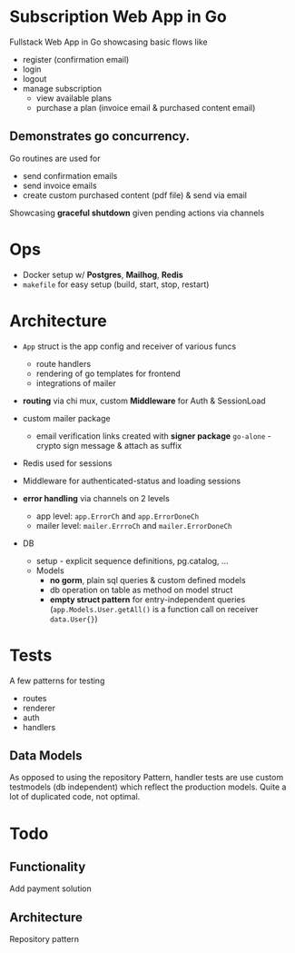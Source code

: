 # Subscription Web App in Go

Fullstack Web App in Go showcasing basic flows like 
- register (confirmation email)
- login
- logout
- manage subscription
  - view available plans
  - purchase a plan (invoice email & purchased content email)

## Demonstrates go concurrency. 
Go routines are used for
- send confirmation emails
- send invoice emails
- create custom purchased content (pdf file) & send via email

Showcasing **graceful shutdown** given pending actions via channels

# Ops
- Docker setup w/ **Postgres**, **Mailhog**, **Redis** 
- `makefile` for easy setup (build, start, stop, restart)

# Architecture
  - `App` struct is the app config and receiver of various funcs
    - route handlers
    - rendering of go templates for frontend
    - integrations of mailer

  - **routing** via chi mux, custom **Middleware** for Auth & SessionLoad 
  - custom mailer package
    - email verification links created with **signer package** `go-alone` - crypto sign message & attach as suffix
  - Redis used for sessions
  - Middleware for authenticated-status and loading sessions
  
  - **error handling** via channels on 2 levels
      - app level: `app.ErrorCh` and `app.ErrorDoneCh`
      - mailer level: `mailer.ErrroCh` and `mailer.ErrorDoneCh`
  
  - DB
      - setup - explicit sequence definitions, pg.catalog, …
      - Models
          - **no gorm**, plain sql queries & custom defined models
          - db operation on table as method on model struct
          - **empty struct pattern** for entry-independent queries (`app.Models.User.getAll()` is a function call on receiver `data.User{}`)

# Tests

A few patterns for testing
- routes
- renderer
- auth
- handlers

## Data Models
As opposed to using the repository Pattern, handler tests are use custom testmodels (db independent) which reflect the production models. Quite a lot of duplicated code, not optimal.

# Todo

## Functionality 
Add payment solution

## Architecture
Repository pattern
